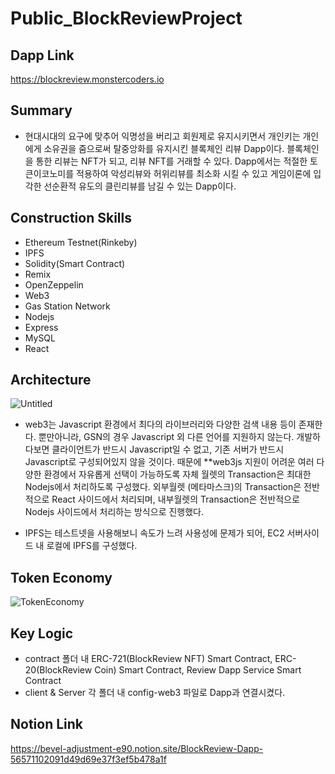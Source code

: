 # Public_BlockReviewProject

## Dapp Link
https://blockreview.monstercoders.io

## Summary
* 현대시대의 요구에 맞추어 익명성을 버리고 회원제로 유지시키면서 개인키는 개인에게 소유권을 줌으로써 탈중앙화를 유지시킨 블록체인 리뷰 Dapp이다. 블록체인을 통한 리뷰는 NFT가 되고, 리뷰 NFT를 거래할 수 있다. Dapp에서는 적절한 토큰이코노미를 적용하여 악성리뷰와 허위리뷰를 최소화 시킬 수 있고 게임이론에 입각한 선순환적 유도의 클린리뷰를 남길 수 있는 Dapp이다.

## Construction Skills
* Ethereum Testnet(Rinkeby) 
* IPFS 
* Solidity(Smart Contract)
* Remix
* OpenZeppelin
* Web3
* Gas Station Network
* Nodejs
* Express
* MySQL
* React

## Architecture
![Untitled](https://user-images.githubusercontent.com/66409384/162142720-748ce85c-8f34-427b-b870-7bda1b318045.png)

* web3는 Javascript 환경에서 최다의 라이브러리와 다양한 검색 내용 등이 존재한다. 뿐만아니라, GSN의 경우 Javascript 외 다른 언어를 지원하지 않는다. 개발하다보면 클라이언트가 반드시 Javascript일 수 없고, 기존 서버가 반드시 Javascript로 구성되어있지 않을 것이다. 때문에 **web3js 지원이 어려운 여러 다양한 환경에서 자유롭게 선택이 가능하도록 자체 월렛의 Transaction은 최대한 Nodejs에서 처리하도록 구성했다.
외부월렛 (메타마스크)의 Transaction은 전반적으로 React 사이드에서 처리되며, 내부월렛의 Transaction은 전반적으로 Nodejs 사이드에서 처리하는 방식으로 진행했다.

* IPFS는 테스트넷을 사용해보니 속도가 느려 사용성에 문제가 되어, EC2 서버사이드 내 로컬에 IPFS를 구성했다.

## Token Economy
![TokenEconomy](https://user-images.githubusercontent.com/66409384/162142996-1a499b95-6c66-4738-97b4-475b46cf29a4.png)

## Key Logic
 * contract 폴더 내 ERC-721(BlockReview NFT) Smart Contract, ERC-20(BlockReview Coin) Smart Contract, Review Dapp Service Smart Contract
 * client & Server 각 폴더 내 config-web3 파일로 Dapp과 연결시켰다.

## Notion Link
https://bevel-adjustment-e90.notion.site/BlockReview-Dapp-56571102091d49d69e37f3ef5b478a1f
